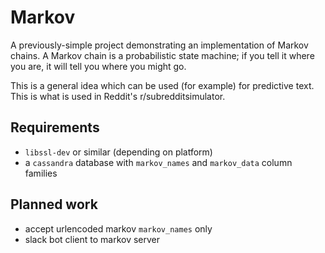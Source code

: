 # Markov

A previously-simple project demonstrating an implementation of Markov chains.  A Markov chain is a probabilistic state machine; if you tell it where you are, it will tell you where you might go.

This is a general idea which can be used (for example) for predictive text.  This is what is used in Reddit's r/subredditsimulator.

## Requirements
* `libssl-dev` or similar (depending on platform)
* a `cassandra` database with `markov_names` and `markov_data` column families

## Planned work
* accept urlencoded markov `markov_names` only
* slack bot client to markov server
